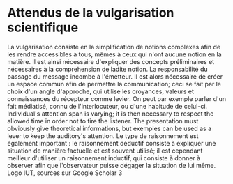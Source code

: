 # Attendus de la vulgarisation scientifique
La vulgarisation consiste en la simplification de notions complexes afin de les rendre accessibles à tous, mêmes à ceux qui n'ont aucune notion en la matière. Il est ainsi nécessaire d'expliquer des concepts préliminaires et nécessaires à la comprehension de ladite notion. 
La responsabilité du passage du message incombe à l'émetteur. Il est alors nécessaire de créer un espace commun afin de permettre la communication; ceci se fait par le choix d'un angle d'approche, qui utilise les croyances, valeurs et connaissances du récepteur comme levier. On peut par exemple parler d'un fait médiatisé, connu de l'interlocuteur, ou d'une habitude de celui-ci.
Individual's attention span is varying; it is then necessary to respect the allowed time in order not to tire the listener.
The presentation must obviously give theoretical informations, but exemples can be used as a lever to keep the auditory's attention. 
Le type de raisonnement est également important : le raisonnement déductif consiste à expliquer une situation de manière factuelle et est souvent utilisé; il est cependant meilleur d'utiliser un raisonnement inductif, qui consiste à donner à observer afin que l'observateur puisse dégager la situation de lui même. 
Logo IUT, sources sur Google Scholar  3
